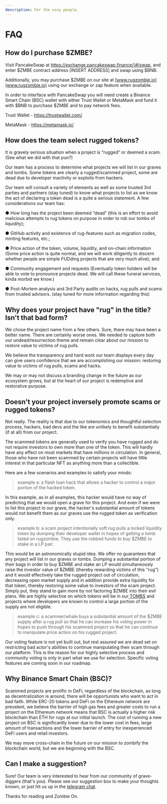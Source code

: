 ```yaml
---
description: For the nosy people.
---
```


# FAQ

## How do I purchase $ZMBE?

Visit PancakeSwap at https://exchange.pancakeswap.finance/\#/swap, and enter $ZMBE contract address \[INSERT ADDRESS\] and swap using $BNB. 

Additionally, you may purchase $ZMBE on our site at [www.rugzombie.io](www.rugzombie.io) using our exchange or zap feature when available. 

In order to interface with PancakeSwap you will need create a Binance Smart Chain \(BSC\) wallet with either Trust Wallet or MetaMask and fund it with $BNB to purchase $ZMBE and to pay network fees.

Trust Wallet - https://trustwallet.com/

MetaMask - https://metamask.io/

## How does the team select rugged tokens?

It is gravely serious situation when a project is “rugged” or deemed a scam. \(See what we did with that pun?\)

Our team has a process to determine what projects we will list in our graves and tombs. Some tokens are clearly a rugged/scammed project, some are dead due to developer inactivity or exploits from hackers.

Our team will consult a variety of elements as well as some trusted 3rd parties and partners \(stay tuned\) to know what projects to list as we know the act of declaring a token dead is a quite a serious statement. A few considerations our team has:

●  How long has the project been deemed “dead” \(this is an effort to avoid malicious attempts to rug tokens on purpose in order to rob our tombs of liquidity\);

●  GitHub activity and existence of rug-features such as migration codes, minting features, etc.;

●  Price action of the token, volume, liquidity, and on-chain information \(Some price action is quite normal, and we will work diligently to discern whether people are simple FUDding projects that are very much alive\); and

●  Community engagement and requests \(Eventually token holders will be able to vote to pronounce projects dead. We will call these funeral services, kinda morbid we know.\)

●  Post-Mortem analysis and 3rd Party audits on hacks, rug pulls and scams from trusted advisors. \(stay tuned for more information regarding this\)

## Why does your project have "rug" in the title? Isn't that bad form?

We chose the project name from a few others. Sure, there may have been a better name. There are certainly worse ones. We needed to capture both our undead/resurrection theme and remain clear about our mission to restore value to victims of rug pulls. 

We believe the transparency and hard work our team displays every day can give users confidence that we are accomplishing our mission: restoring value to victims of rug pulls, scams and hacks.

We may or may not discuss a branding change in the future as our ecosystem grows, but at the heart of our project is redemptive and restorative purpose.

## Doesn't your project inversely promote scams or rugged tokens? 

Not really. The reality is that due to our tokenomics and thoughtful selection process, hackers, bad devs and the like are unlikely to benefit substantially \(if at all\) from our project. 

The scammed tokens are generally used to verify you have rugged and do not require investors to own more than one of the token. This will hardly have any effect on most markets that have millions in circulation. In general, those who have not been scammed by certain projects will have little interest in that particular NFT as anything more than a collectible. 

Here are a few scenarios and examples to satisfy your minds: 

> example a: a flash loan hack that allows a hacker to control a major portion of the hacked token.

In this example, as in all examples, this hacker would have no way of predicting that we would open a grave for this project. And even if we were to list this project in our grave, the hacker's substantial amount of tokens would not benefit them as our graves use the rugged token as verification only.

> example b: a scam project intentionally soft rug pulls a locked liquidity token by dumping their developer wallet in hopes of getting a tomb listed on rugzombie. They use the robbed funds to buy $ZMBE to stake in a LP pair.

This would be an astronomically stupid idea. We offer no guarantees that any project will list in our graves or tombs. Dumping a substantial portion of their bags in order to buy $ZMBE and stake an LP would simultaneously raise the investor value of $ZMBE \(thereby rewarding victims of this "rug"\) and it would effectively take the rugged project out of circulation, decreasing open market supply and in addition provide extra liquidity for that token, thereby restoring some value to investors of the scam project. Simply put, they stand to gain more by not factoring $ZMBE into their evil plans. We are highly selective on which tokens will be in our[ TOMBS](../basic-information/main-features/tombs.md) and projects where developers are known to control a large portion of the supply are not eligible. 

> example c: a scammer/whale buys a substantial amount of the $ZMBE supply after a rug pull so that he can increase his voting power in hopes to push through his scammed project so that he can continue to manipulate price action on his rugged project.

Our voting feature is not yet built out, but rest assured we are dead set on restricting bad actor's abilities to continue manipulating their scam through our platform. This is the reason for our highly selective process and community voting is only in part what we use for selection. Specific voting features are coming soon in our roadmap. 

## Why Binance Smart Chain \(BSC\)?

Scammed projects are prolific in DeFi, regardless of the blockchain, as long as decentralization is around, there will be opportunists who want to act in bad faith. While ERC-20 tokens and DeFi on the Ethereum network are prevalent, we believe the barrier of high gas fees and greater costs to run a project on the Ethereum network means that BSC is actually a higher risk blockchain than ETH for rugs at our initial launch. The cost of running a new project on BSC is significantly lower due to the lower cost in fees, large amount of transactions and the lower barrier of entry for inexperienced DeFi users and retail investors.

We may move cross-chain in the future on our mission to zombify the blockchain world, but we are beginning with the BSC.

## Can I make a suggestion? 

Sure! Our team is very interested to hear from our community of grave-diggers \(that's you\). Please see our suggestion box to make your thoughts known, or just hit us up in the [telegram chat](socials.md).



Thanks for reading and Zombie On.


